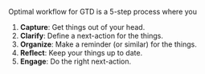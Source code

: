 Optimal workflow for GTD is a 5-step process where you

1. **Capture**: Get things out of your head.
2. **Clarify**: Define a next-action for the things.
3. **Organize**: Make a reminder (or similar) for the things.
4. **Reflect**: Keep your things up to date.
5. **Engage**: Do the right next-action.